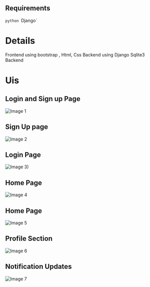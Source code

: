 ## Requirements
`python
`Django`

# Details
Frontend using bootstrap , Html, Css
Backend using Django 
Sqlite3 Backend

# Uis
## Login and Sign up Page
![Image 1](https://user-images.githubusercontent.com/74148907/235347463-46093deb-c0a6-4140-90bd-c49611899695.png)

## Sign Up page
![Image 2](<img width="947" alt="image" src="https://user-images.githubusercontent.com/74148907/235348142-ee4323fc-8051-46c8-bddb-634fcae83df6.png">)

## Login Page
![Image 3)](https://user-images.githubusercontent.com/74148907/235347490-6c8d3d59-177a-496f-954a-df5f92615dee.png)

## Home Page
![Image 4](<img width="944" alt="image" src="https://user-images.githubusercontent.com/74148907/235348210-30129eaf-ccde-4859-ac39-eb4953a08980.png">)

## Home Page
![Image 5](https://user-images.githubusercontent.com/74148907/235347584-ba969aed-ddcb-49bd-bd7b-b522e3f4e871.png)

## Profile Section
![Image 6](https://user-images.githubusercntent.com/74148907/235347604-3eb9118e-e2b1-4ebc-a836-449e6c68eb14.png)

## Notification Updates
![Image 7](<img width="946" alt="image" src="https://user-images.githubusercontent.com/74148907/235348402-252030db-a312-4e51-8fe9-adebab50841d.png">)
